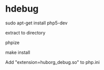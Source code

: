 hdebug
======
sudo apt-get install php5-dev

extract to directory

phpize

make install

Add "extension=huborg_debug.so" to php.ini

